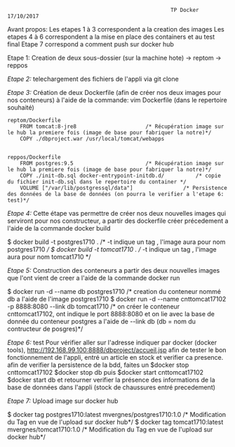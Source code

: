                                                         TP Docker 17/10/2017
                                                            
                                                          
Avant propos:
Les etapes 1 à 3 correspondent a la creation des images
Les etapes 4 à 6 correspondent a la mise en place des containers et au test final
Etape 7 correspond a comment push sur docker hub



Etape 1:
Creation de deux sous-dossier (sur la machine hote)
-> reptom
-> reppos

_Etape 2:_
telechargement des fichiers de l'appli via git clone


_Etape 3:_
Création de deux Dockerfile (afin de créer nos deux images pour nos conteneurs)
à l'aide de la commande: vim Dockerfile (dans le repertoire souhaité)

	reptom/Dockerfile
		FROM tomcat:8-jre8						/* Récupération image sur le hub la premiere fois (image de base pour fabriquer la notre)*/
		COPY ./dbproject.war /usr/local/tomcat/webapps

		
	reppos/Dockerfile
		FROM postgres:9.5						/* Récupération image sur le hub la premiere fois (image de base pour fabriquer la notre)*/
		COPY ./init-db.sql docker-entrypoint-initdb.d/			/* copie du fichier init-db.sql dans le repertoire du container */
		VOLUME ["/var/lib/postgressql/data"]				/* Persistence des données de la base de données (on pourra le verifier a l'etape 6: test)*/


_Etape 4:_
Cette étape vas permettre de créer nos deux nouvelles images qui serviront pour nos constructeur, a partir des dockerfile créer précedement
a l'aide de la commande docker build

$ docker build -t postgres1710 .						/* -t indique un tag , l'image aura pour nom postgres1710 */
$ docker build -t tomcat1710 . 							/* -t indique un tag , l'image aura pour nom tomcat1710 */


_Etape 5:_
Construction des conteneurs a partir des deux nouvelles images que l'ont vient de creer
a l'aide de la commande docker run

$ docker run -d --name db postgres1710						/* creation du conteneur nommé db a l'aide de l'image postgres1710
$ docker run -d --name cnttomcat17102 -p 8888:8080 --link db tomcat1710		/* on créer le conteneur cnttomcat17102, ont indique le port 8888:8080 
										et on lie avec la base de donnée du conteneur postgres a l'aide de --link db 
										(db = nom du contructeur de posgres)*/
                    

_Etape 6:_ test
Pour vérifier aller sur l'adresse indiquer par docker (docker tools), http://192.168.99.100:8888/dbproject/accueil.jsp
afin de tester le bon fonctionnement de l'appli, entré un article en stock et verifier ca presence.
afin de verifier la persistence de la bdd, faites un 
$docker stop cnttomcat17102 
$docker stop db 
puis 
$docker start cnttomcat17102
$docker start db 
et retourner verifier la présence des informations de la base de données dans l'appli (stock de chaussures entré precedement)



_Etape 7:_ Upload image sur docker hub

$ docker tag postgres1710:latest mvergnes/postgres1710:1.0			/* Modification du Tag en vue de l'upload sur docker hub*/
$ docker tag tomcat1710:latest mvergnes/tomcat1710:1.0				/* Modification du Tag en vue de l'upload sur docker hub*/
